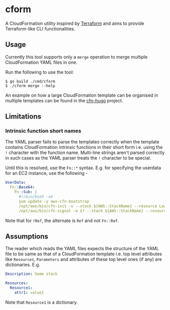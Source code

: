 # cform

A CloudFormation utility inspired by [Terraform](https://terraform.io) and aims
to provide Terraform-like CLI functionalities.

## Usage

Currently this tool supports only a `merge` operation to merge multiple 
CloudFormation YAML files in one. 

Run the following to use the tool:

```
$ go build ./cmd/cform
$ ./cform merge --help
```

An example on how a large CloudFormation template can be organised in multiple 
templates can be found in the [cfn-hugo](https://github.com/isubuz/cfn-hugo)
project.

## Limitations

### Intrinsic function short names

The YAML parser fails to parse the templates correctly when the template 
contains CloudFormation intrinsic functions in their short form i.e. using the
`!` character with the function name. Multi-line strings aren't parsed correctly
in such cases as the YAML parser treats the `!` character to be special. 

Until this is resolved, use the `Fn::*` syntax. E.g. for specifying the 
userdata for an EC2 instance, use the following -

```yaml
UserData:
  Fn::Base64:
    Fn::Sub: |
      #!/bin/bash -xe
      yum update -y aws-cfn-bootstrap
      /opt/aws/bin/cfn-init -v --stack ${AWS::StackName} --resource LaunchConfig --configsets wordpress_install --region ${AWS::Region}
      /opt/aws/bin/cfn-signal -e $? --stack ${AWS::StackName} --resource WebServerGroup --region ${AWS::Region}
```

Note that for `!Ref`, the alternate is `Ref` and not `Fn::Ref`.

## Assumptions

The reader which reads the YAML files expects the structure of the YAML file to
be same as that of a CloudFormation template i.e. top level attributes like
`Resources`, `Parameters` and attributes of these top level ones (if any) are 
dictionaries. E.g.

```yaml
Description: Some stack

Resources:
  Resource1: 
    attr1: value1
```

Note that `Resource1` is a dictionary.
